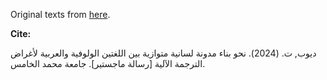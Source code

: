 Original texts from [here](https://github.com/masakhane-io/lacuna_pos_ner). 


**Cite:**

ديوب, ت. (2024). نحو بناء مدونة لسانية متوازية بين اللغتين الولوفية والعربية لأغراض الترجمة الآلية [رسالة ماجستير]. جامعة محمد الخامس.

